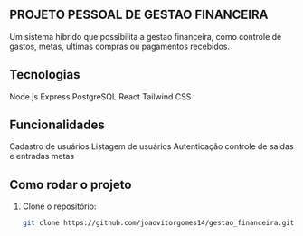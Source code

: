 ## PROJETO PESSOAL DE GESTAO FINANCEIRA 

Um sistema hibrido que possibilita a gestao financeira, como controle de gastos, metas, ultimas compras ou pagamentos recebidos.

## Tecnologias
 Node.js
 Express
 PostgreSQL
 React
 Tailwind CSS

## Funcionalidades
Cadastro de usuários
Listagem de usuários
Autenticação
controle de saidas e entradas
metas 
 


## Como rodar o projeto
1. Clone o repositório:
   ```bash
   git clone https://github.com/joaovitorgomes14/gestao_financeira.git